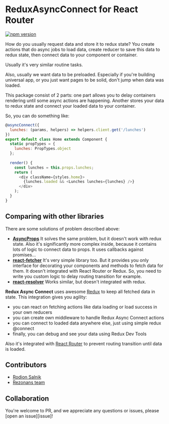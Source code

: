 ReduxAsyncConnect for React Router
============
[![npm version](https://img.shields.io/npm/v/redux-async-connect.svg?style=flat-square)](https://www.npmjs.com/package/redux-async-connect)

How do you usually request data and store it to redux state?
You create actions that do async jobs to load data, create reducer to save this data to redux state, 
then connect data to your component or container.

Usually it's very similar routine tasks.

Also, usually we want data to be preloaded. Especially if you're building universal app, 
or you just want pages to be solid, don't jump when data was loaded.

This package consist of 2 parts: one part allows you to delay containers rendering until some async actions are happening.
Another stores your data to redux state and connect your loaded data to your container.

So, you can do something like: 

```js
@asyncConnect({
  lunches: (params, helpers) => helpers.client.get('/lunches')
})
export default class Home extends Component {
  static propTypes = {
    lunches: PropTypes.object
  };
  
  render() {
    const lunches = this.props.lunches;
    return (
      <div className={styles.home}>
        {lunches.loaded && <Lunches lunches={lunches} />}
      </div>
    );
  }
}
```

## Comparing with other libraries

There are some solutions of problem described above:

- [**AsyncProps**](https://github.com/rackt/async-props)
  It solves the same problem, but it doesn't work with redux state. Also it's significantly more complex inside, 
  because it contains lots of logic to connect data to props.
  It uses callbacks against promises... 
- [**react-fetcher**](https://github.com/markdalgleish/react-fetcher)
  It's very simple library too. But it provides you only interface for decorating your components and methods 
  to fetch data for them. It doesn't integrated with React Router or Redux. So, you need to write you custom logic
  to delay routing transition for example.
- [**react-resolver**](https://github.com/ericclemmons/react-resolver)
  Works similar, but doesn't integrated with redux. 

**Redux Async Connect** uses awesome [Redux](https://github.com/rackt/redux) to keep all fetched data in state.
This integration gives you agility: 

- you can react on fetching actions like data loading or load success in your own reducers
- you can create own middleware to handle Redux Async Connect actions
- you can connect to loaded data anywhere else, just using simple redux @connect
- finally, you can debug and see your data using Redux Dev Tools

Also it's integrated with [React Router](https://github.com/rackt/react-router) to prevent routing transition 
until data is loaded.

## Contributors
- [Rodion Salnik](https://github.com/sars)
- [Rezonans team](https://github.com/Rezonans)

## Collaboration
You're welcome to PR, and we appreciate any questions or issues, please [open an issue][issue]!
